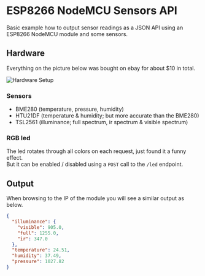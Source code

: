 # ESP8266 NodeMCU Sensors API

Basic example how to output sensor readings as a JSON API using an ESP8266 NodeMCU module and some sensors.

## Hardware

Everything on the picture below was bought on ebay for about $10 in total.

![Hardware Setup](https://i.imgur.com/mS9Tymc.gif)

### Sensors

- BME280 (temperature, pressure, humidity)
- HTU21DF (temperature & humidity; but more accurate than the BME280)
- TSL2561 (illuminance; full spectrum, ir spectrum & visible spectrum)

### RGB led

The led rotates through all colors on each request, just found it a funny effect.<br />
But it can be enabled / disabled using a `POST` call to the `/led` endpoint.

## Output

When browsing to the IP of the module you will see a similar output as below.

```json
{
  "illuminance": {
    "visible": 905.0,
    "full": 1255.0,
    "ir": 347.0
  },
  "temperature": 24.51,
  "humidity": 37.49,
  "pressure": 1027.82
}
```
